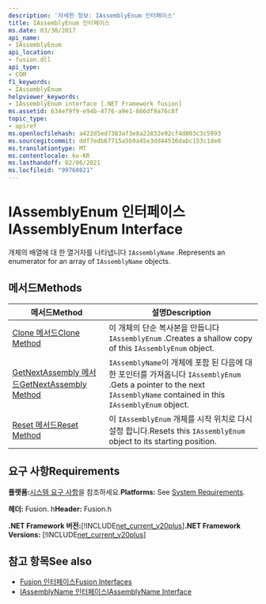 ```yaml
---
description: '자세한 정보: IAssemblyEnum 인터페이스'
title: IAssemblyEnum 인터페이스
ms.date: 03/30/2017
api_name:
- IAssemblyEnum
api_location:
- fusion.dll
api_type:
- COM
f1_keywords:
- IAssemblyEnum
helpviewer_keywords:
- IAssemblyEnum interface [.NET Framework fusion]
ms.assetid: 634ef9f9-e94b-4776-a9e1-866df9a76c8f
topic_type:
- apiref
ms.openlocfilehash: a422d5ed7383af3e8a22832e92cf4d803c3c5993
ms.sourcegitcommit: ddf7edb67715a5b9a45e3dd44536dabc153c1de0
ms.translationtype: MT
ms.contentlocale: ko-KR
ms.lasthandoff: 02/06/2021
ms.locfileid: "99760821"
---
```

# <a name="iassemblyenum-interface"></a><span data-ttu-id="d5d31-103">IAssemblyEnum 인터페이스</span><span class="sxs-lookup"><span data-stu-id="d5d31-103">IAssemblyEnum Interface</span></span>

<span data-ttu-id="d5d31-104">개체의 배열에 대 한 열거자를 나타냅니다 `IAssemblyName` .</span><span class="sxs-lookup"><span data-stu-id="d5d31-104">Represents an enumerator for an array of `IAssemblyName` objects.</span></span>  
  
## <a name="methods"></a><span data-ttu-id="d5d31-105">메서드</span><span class="sxs-lookup"><span data-stu-id="d5d31-105">Methods</span></span>  
  
|<span data-ttu-id="d5d31-106">메서드</span><span class="sxs-lookup"><span data-stu-id="d5d31-106">Method</span></span>|<span data-ttu-id="d5d31-107">설명</span><span class="sxs-lookup"><span data-stu-id="d5d31-107">Description</span></span>|  
|------------|-----------------|  
|[<span data-ttu-id="d5d31-108">Clone 메서드</span><span class="sxs-lookup"><span data-stu-id="d5d31-108">Clone Method</span></span>](iassemblyenum-clone-method.md)|<span data-ttu-id="d5d31-109">이 개체의 단순 복사본을 만듭니다 `IAssemblyEnum` .</span><span class="sxs-lookup"><span data-stu-id="d5d31-109">Creates a shallow copy of this `IAssemblyEnum` object.</span></span>|  
|[<span data-ttu-id="d5d31-110">GetNextAssembly 메서드</span><span class="sxs-lookup"><span data-stu-id="d5d31-110">GetNextAssembly Method</span></span>](iassemblyenum-getnextassembly-method.md)|<span data-ttu-id="d5d31-111">`IAssemblyName`이 개체에 포함 된 다음에 대 한 포인터를 가져옵니다 `IAssemblyEnum` .</span><span class="sxs-lookup"><span data-stu-id="d5d31-111">Gets a pointer to the next `IAssemblyName` contained in this `IAssemblyEnum` object.</span></span>|  
|[<span data-ttu-id="d5d31-112">Reset 메서드</span><span class="sxs-lookup"><span data-stu-id="d5d31-112">Reset Method</span></span>](iassemblyenum-reset-method.md)|<span data-ttu-id="d5d31-113">이 `IAssemblyEnum` 개체를 시작 위치로 다시 설정 합니다.</span><span class="sxs-lookup"><span data-stu-id="d5d31-113">Resets this `IAssemblyEnum` object to its starting position.</span></span>|  
  
## <a name="requirements"></a><span data-ttu-id="d5d31-114">요구 사항</span><span class="sxs-lookup"><span data-stu-id="d5d31-114">Requirements</span></span>  

 <span data-ttu-id="d5d31-115">**플랫폼:**[시스템 요구 사항](../../get-started/system-requirements.md)을 참조하세요.</span><span class="sxs-lookup"><span data-stu-id="d5d31-115">**Platforms:** See [System Requirements](../../get-started/system-requirements.md).</span></span>  
  
 <span data-ttu-id="d5d31-116">**헤더:** Fusion. h</span><span class="sxs-lookup"><span data-stu-id="d5d31-116">**Header:** Fusion.h</span></span>  
  
 <span data-ttu-id="d5d31-117">**.NET Framework 버전:**[!INCLUDE[net_current_v20plus](../../../../includes/net-current-v20plus-md.md)]</span><span class="sxs-lookup"><span data-stu-id="d5d31-117">**.NET Framework Versions:** [!INCLUDE[net_current_v20plus](../../../../includes/net-current-v20plus-md.md)]</span></span>  
  
## <a name="see-also"></a><span data-ttu-id="d5d31-118">참고 항목</span><span class="sxs-lookup"><span data-stu-id="d5d31-118">See also</span></span>

- [<span data-ttu-id="d5d31-119">Fusion 인터페이스</span><span class="sxs-lookup"><span data-stu-id="d5d31-119">Fusion Interfaces</span></span>](fusion-interfaces.md)
- [<span data-ttu-id="d5d31-120">IAssemblyName 인터페이스</span><span class="sxs-lookup"><span data-stu-id="d5d31-120">IAssemblyName Interface</span></span>](iassemblyname-interface.md)
